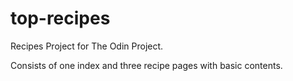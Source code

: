 # top-recipes
Recipes Project for The Odin Project.

Consists of one index and three recipe pages with basic contents.
